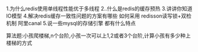 1.为什么redis使用单线程性能优于多线程
2..什么是redis的缓存预热
3.讲讲你知道IO模型
4.解决redis缓存一致性问题的方案有哪些 如何采用  redisson读写锁+双检机制   阿里canal
5.说一些mysql的存储引擎 都有什么特点

算法题:小孩爬楼梯,n个台阶,小孩一次可以上1,2或者3个台阶,计算小孩有多少种上楼梯的方式  